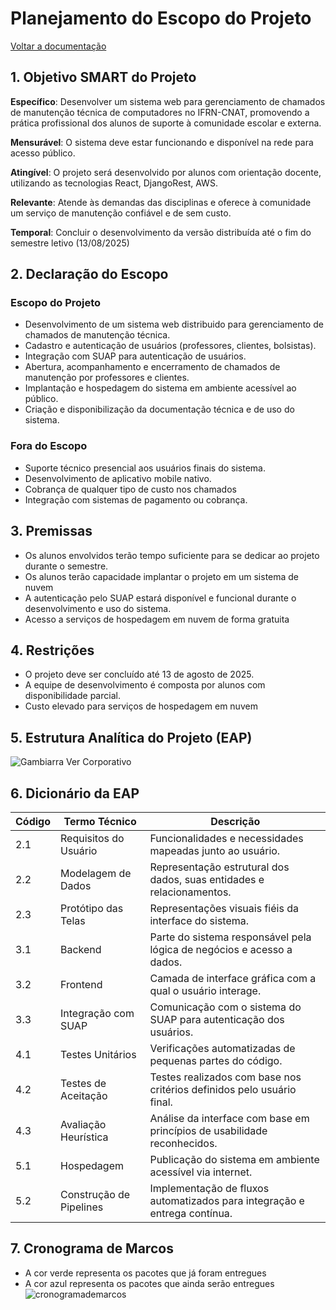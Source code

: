 # Planejamento do Escopo do Projeto

[Voltar a documentação](../documentacao.md)

## 1. Objetivo SMART do Projeto

**Específico**: Desenvolver um sistema web para gerenciamento de chamados de manutenção técnica de computadores no IFRN-CNAT, promovendo a prática profissional dos alunos de suporte à comunidade escolar e externa.


**Mensurável**: O sistema deve estar funcionando e disponível na rede para acesso público.

**Atingível**: O projeto será desenvolvido por alunos com orientação docente, utilizando as tecnologias React, DjangoRest, AWS.

**Relevante**: Atende às demandas das disciplinas e oferece à comunidade um serviço de manutenção confiável e de sem custo.

**Temporal**: Concluir o desenvolvimento da versão distribuída até o fim do semestre letivo (13/08/2025)

## 2. Declaração do Escopo

### Escopo do Projeto

- Desenvolvimento de um sistema web distribuido para gerenciamento de chamados de manutenção técnica.
- Cadastro e autenticação de usuários (professores, clientes, bolsistas).
- Integração com SUAP para autenticação de usuários.
- Abertura, acompanhamento e encerramento de chamados de manutenção por professores e clientes.
- Implantação e hospedagem do sistema em ambiente acessível ao público.
- Criação e disponibilização da documentação técnica e de uso do sistema.


### Fora do Escopo

- Suporte técnico presencial aos usuários finais do sistema.
- Desenvolvimento de aplicativo mobile nativo.
- Cobrança de qualquer tipo de custo nos chamados
- Integração com sistemas de pagamento ou cobrança.


## 3. Premissas
- Os alunos envolvidos terão tempo suficiente para se dedicar ao projeto durante o semestre.
- Os alunos terão capacidade implantar o projeto em um sistema de nuvem
- A autenticação pelo SUAP estará disponível e funcional durante o desenvolvimento e uso do sistema.
- Acesso a serviços de hospedagem em nuvem de forma gratuita

## 4. Restrições 
- O projeto deve ser concluído até 13 de agosto de 2025.
- A equipe de desenvolvimento é composta por alunos com disponibilidade parcial.
- Custo elevado para serviços de hospedagem em nuvem

## 5. Estrutura Analítica do Projeto (EAP)

![Gambiarra Ver  Corporativo](https://github.com/user-attachments/assets/3d72cd24-049f-4211-9949-cc5f319920f4)





## 6. Dicionário da EAP

| Código | Termo Técnico | Descrição |
|--------|--------------------|-----------------------------------------------------------------------------|
| 2.1 | Requisitos do Usuário | Funcionalidades e necessidades mapeadas junto ao usuário.                   |
| 2.2 | Modelagem de Dados | Representação estrutural dos dados, suas entidades e relacionamentos.          |
| 2.3 | Protótipo das Telas | Representações visuais fiéis da interface do sistema.                         |
| 3.1 | Backend | Parte do sistema responsável pela lógica de negócios e acesso a dados.                    |
| 3.2 | Frontend | Camada de interface gráfica com a qual o usuário interage.                               |
| 3.3 | Integração com SUAP | Comunicação com o sistema do SUAP para autenticação dos usuários.             |
| 4.1 | Testes Unitários | Verificações automatizadas de pequenas partes do código.                         |
| 4.2 | Testes de Aceitação | Testes realizados com base nos critérios definidos pelo usuário final.        |
| 4.3 | Avaliação Heurística    | Análise da interface com base em princípios de usabilidade reconhecidos.  |
| 5.1 | Hospedagem | Publicação do sistema em ambiente acessível via internet.                              |
| 5.2 | Construção de Pipelines | Implementação de fluxos automatizados para integração e entrega contínua. |


## 7. Cronograma de Marcos

- A cor verde representa os pacotes que já foram entregues
- A cor azul representa os pacotes que ainda serão entregues
![cronogramademarcos](https://github.com/user-attachments/assets/9c5dcd23-d31c-4761-aadf-e6092b5b3918)


